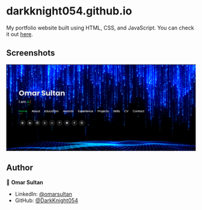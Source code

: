 # darkknight054.github.io

My portfolio website built using HTML, CSS, and JavaScript. You can check it out [here](https://darkknight054.github.io/Portfolio/).

## Screenshots

<p float="center">
    <img src="./assets/img/Screenshot 2024-08-15 121038.png" width="800"/>
</p>

## Author

👤 **Omar Sultan**

- LinkedIn: [@omarsultan](https://www.linkedin.com/in/omar-sultan-0b6a961ba/)
- GitHub: [@DarkKnight054](https://github.com/DarkKnight054)
